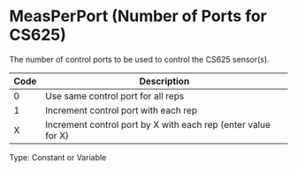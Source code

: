 # MeasPerPort (Number of Ports for CS625)

The number of control ports to be used to control the CS625 sensor(s).

| Code | Description                                                   |
| ---- | ------------------------------------------------------------- |
| 0    | Use same control port for all reps                            |
| 1    | Increment control port with each rep                          |
| X    | Increment control port by X with each rep (enter value for X) |

Type: Constant or Variable
